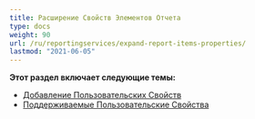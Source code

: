 ```yaml
---
title: Расширение Свойств Элементов Отчета
type: docs
weight: 90
url: /ru/reportingservices/expand-report-items-properties/
lastmod: "2021-06-05"
---
```


**Этот раздел включает следующие темы:**

- [Добавление Пользовательских Свойств](/pdf/ru/reportingservices/adding-custom-properties/)
- [Поддерживаемые Пользовательские Свойства](/pdf/ru/reportingservices/custom-properties-supported/)